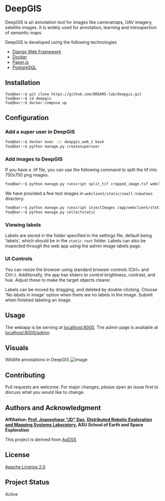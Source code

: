 # DeepGIS

DeepGIS is an annotation tool for images like cameratraps, UAV imagery, satellite images.
It is widely used for annotation, learning and introspection of semantic maps.

DeepGIS is developed using the following technologies
- [Django Web Framework](https://www.djangoproject.com/)
- [Docker](https://www.docker.com/)
- [Paper.js](http://paperjs.org/)
- [PostgreSQL](https://www.postgresql.org/)

## Installation
```console 
foo@bar:~$ git clone https://github.com/DREAMS-lab/deepgis.git
foo@bar:~$ cd deepgis
foo@bar:~$ docker-compose up
```

## Configuration
### Add a super user in DeepGIS
```bash 
foo@bar:~$ docker exec -it deepgis_web_1 bash
foo@bar:~$ python manage.py createsuperuser
```

### Add images to DeepGIS
If you have a .tif file, you can use the following command to split the tif into 750x750 png images.

```bash 
foo@bar:~$ python manage.py runscript split_tif cropped_image.tif webclient/static/dataset/
```

We have provided a few test images in `webclient/static/small-tomatoes` directory.

```bash 
foo@bar:~$ python manage.py runscript injectImages /app/webclient/static/small-tomatoes/
foo@bar:~$ python manage.py collectstatic
```

### Viewing labels
Labels are stored in the folder specified in the settings file, default being 'labels', which should be in the `static-root` folder. Labels can also be inspected through the web app using the admin image labels page.

### UI Controls
You can resize the browser using standard browser controls (Ctrl+ and Ctrl-). Additionally, the app has sliders to control brightness, contrast, and hue. Adjust these to make the target objects clearer.

Labels can be moved by dragging, and deleted by double-clicking.
Choose 'No labels in image' option when there are no labels in the image.
Submit when finished labeling an image.

## Usage
The webapp is be serving at [localhost:8000](http://localhost:8000).
The admin page is available at [localhost:8000/admin](http://localhost:8000/admin)

## Visuals
Wildlife annotations in DeepGIS
![image](https://drive.google.com/uc?export=view&id=10L7wWwjIrwtJS6AbsVnoDOOl-OVVD030)


## Contributing
Pull requests are welcome. For major changes, please open an issue first to discuss what you would like to change.

## Authors and Acknowledgment

**Affiliation: [Prof. Jnaneshwar "JD" Das](https://sese.asu.edu/node/3438 "Jnaneshwar Das"), [Distributed Robotic Exploration and Mapping Systems Laboratory](https://web.asu.edu/jdas), ASU School of Earth and Space Exploration**

This project is derived from [AgDSS](https://github.com/Trefo/agdss)

## License
[Apache License 2.0](https://github.com/DREAMS-lab/deepgis/blob/master/LICENSE)

## Project Status
Active 
